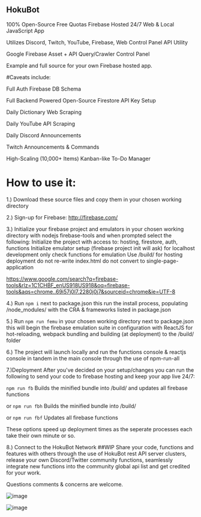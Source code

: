 
## HokuBot

100% Open-Source Free Quotas Firebase Hosted 24/7 Web & Local JavaScript App

Utilizes Discord, Twitch, YouTube, Firebase, Web Control Panel API Utility

Google Firebase Asset + API Query/Crawler Control Panel

Example and full source for your own Firebase hosted app.


#Caveats include:

Full Auth Firebase DB Schema

Full Backend Powered Open-Source Firestore API Key Setup

Daily Dictionary Web Scraping

Daily YouTube API Scraping

Daily Discord Announcements

Twitch Announcements & Commands

High-Scaling (10,000+ Items) Kanban-like To-Do Manager 


# How to use it:

1.) Download these source files and copy them in your chosen working directory


2.) Sign-up for Firebase:
http://firebase.com/


3.) Initialize your firebase project and emulators in your chosen working directory with nodejs firebase-tools and when prompted select the following:
Initialize the project with access to: hosting, firestore, auth, functions
Initialize emulator setup (firebase project init will ask) for localhost development only check functions for emulation
Use /build/ for hosting deployment
do not re-write index.html
do not convert to single-page-application

https://www.google.com/search?q=firebase-tools&rlz=1C1CHBF_enUS918US918&oq=firebase-tools&aqs=chrome..69i57j0l7.2280j0j7&sourceid=chrome&ie=UTF-8


4.) Run `npm i` next to package.json
this run the install process, populating /node_modules/ with the CRA & frameworks listed in package.json


5.) Run `npm run femu` in your chosen working directory next to package.json
this will begin the firebase emulation suite in configuration with ReactJS for hot-reloading, webpack bundling and building (at deployment) to the /build/ folder


6.) The project will launch locally and run the functions console & reactjs console in tandem in the main console through the use of npm-run-all 


7.)Deployment
After you've decided on your setup/changes you can run the following to send your code to firebase hosting and keep your app live 24/7:

`npm run fb`
Builds the minified bundle into /build/ and updates all firebase functions

or
`npm run fbh`
Builds the minified bundle into /build/ 

or
`npm run fbf`
Updates all firebase functions

These options speed up deployment times as the seperate processes each take their own minute or so.



8.) Connect to the HokuBot Network ##WIP
Share your code, functions and features with others through the use of HokuBot rest API server clusters, release your own Discord/Twitter community functions, seamlessly integrate new functions into the community global api list and get credited for your work.




Questions comments & concerns are welcome.


![image](https://user-images.githubusercontent.com/6715569/123181437-ffc7da00-d428-11eb-9bd5-57f934f9ef62.png)


![image](https://user-images.githubusercontent.com/6715569/123181483-1d953f00-d429-11eb-93d6-d244d2ec7050.png)
